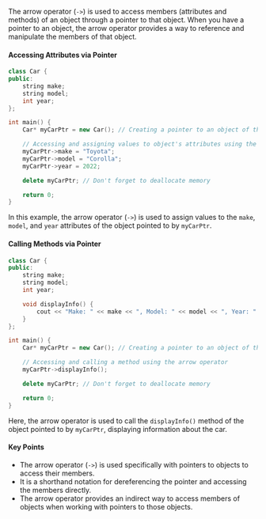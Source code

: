 [//]: # (### Accessing Members by Using the Pointer Operator)

The arrow operator (`->`) is used to access members (attributes and methods) of an object through a pointer to that object. When you have a pointer to an object, the arrow operator provides a way to reference and manipulate the members of that object.

#### Accessing Attributes via Pointer

```cpp
class Car {
public:
    string make;
    string model;
    int year;
};

int main() {
    Car* myCarPtr = new Car(); // Creating a pointer to an object of the Car class

    // Accessing and assigning values to object's attributes using the arrow operator
    myCarPtr->make = "Toyota";
    myCarPtr->model = "Corolla";
    myCarPtr->year = 2022;

    delete myCarPtr; // Don't forget to deallocate memory

    return 0;
}
```

In this example, the arrow operator (`->`) is used to assign values to the `make`, `model`, and `year` attributes of the object pointed to by `myCarPtr`.

#### Calling Methods via Pointer

```cpp
class Car {
public:
    string make;
    string model;
    int year;

    void displayInfo() {
        cout << "Make: " << make << ", Model: " << model << ", Year: " << year << endl;
    }
};

int main() {
    Car* myCarPtr = new Car(); // Creating a pointer to an object of the Car class

    // Accessing and calling a method using the arrow operator
    myCarPtr->displayInfo();

    delete myCarPtr; // Don't forget to deallocate memory

    return 0;
}
```

Here, the arrow operator is used to call the `displayInfo()` method of the object pointed to by `myCarPtr`, displaying information about the car.

#### Key Points

- The arrow operator (`->`) is used specifically with pointers to objects to access their members.
- It is a shorthand notation for dereferencing the pointer and accessing the members directly.
- The arrow operator provides an indirect way to access members of objects when working with pointers to those objects.
